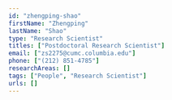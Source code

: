 ```yaml
---
id: "zhengping-shao"
firstName: "Zhengping"
lastName: "Shao"
type: "Research Scientist"
titles: ["Postdoctoral Research Scientist"]
email: ["zs2275@cumc.columbia.edu"]
phone: ["(212) 851-4785"]
researchAreas: []
tags: ["People", "Research Scientist"]
urls: []
---
```

